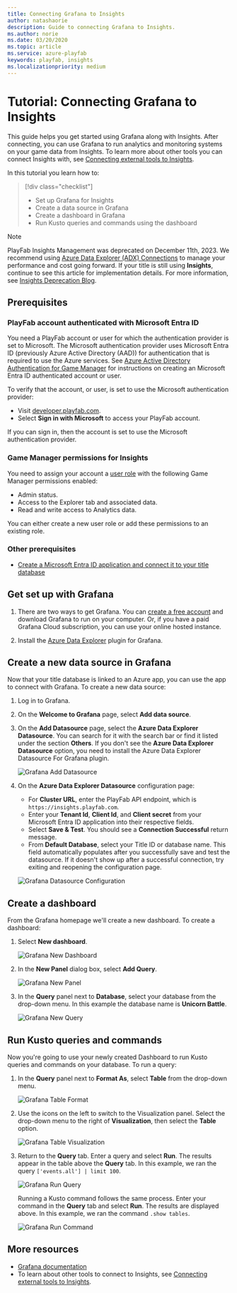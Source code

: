 ```yaml
---
title: Connecting Grafana to Insights
author: natashaorie
description: Guide to connecting Grafana to Insights.
ms.author: norie
ms.date: 03/20/2020    
ms.topic: article
ms.service: azure-playfab
keywords: playfab, insights
ms.localizationpriority: medium
---
```


# Tutorial: Connecting Grafana to Insights

This guide helps you get started using Grafana along with Insights. After connecting, you can use Grafana to run analytics and monitoring systems on your game data from Insights. To learn more about other tools you can connect Insights with, see [Connecting external tools to Insights](index.md).

In this tutorial you learn how to:

> [!div class="checklist"]
> * Set up Grafana for Insights
> * Create a data source in Grafana
> * Create a dashboard in Grafana
> * Run Kusto queries and commands using the dashboard

> [!NOTE]
> PlayFab Insights Management was deprecated on December 11th, 2023. We recommend using [Azure Data Explorer (ADX) Connections](../../export-data/data-connection-adx.md) to manage your performance and cost going forward. If your title is still using **Insights**, continue to see this article for implementation details. For more information, see [Insights Deprecation Blog](https://developer.microsoft.com/en-us/games/articles/2023/09/playfab-insights-management-to-be-deprecated-starting-december-11/).

## Prerequisites

### PlayFab account authenticated with Microsoft Entra ID

You need a PlayFab account or user for which the authentication provider is set to Microsoft. The Microsoft authentication provider uses Microsoft Entra ID (previously Azure Active Directory (AAD)) for authentication that is required to use the Azure services. See [Azure Active Directory Authentication for Game Manager](../../../features/authentication/aad-authentication/index.md) for instructions on creating an Microsoft Entra ID authenticated account or user.

To verify that the account, or user, is set to use the Microsoft authentication provider:

* Visit [developer.playfab.com](https://developer.playfab.com).
* Select **Sign in with Microsoft** to access your PlayFab account.

If you can sign in, then the account is set to use the Microsoft authentication provider.

### Game Manager permissions for Insights

You need to assign your account a [user role](../../../gamemanager/playfab-user-roles.md) with the following Game Manager permissions enabled:

* Admin status.
* Access to the Explorer tab and associated data.
* Read and write access to Analytics data.

You can either create a new user role or add these permissions to an existing role.

### Other prerequisites

* [Create a Microsoft Entra ID application and connect it to your title database](creating-AAD-app-for-insights.md)

## Get set up with Grafana

1. There are two ways to get Grafana. You can [create a free account](https://grafana.com/login) and download Grafana to run on your computer. Or, if you have a paid Grafana Cloud subscription, you can use your online hosted instance.

2. Install the [Azure Data Explorer](https://grafana.com/grafana/plugins/grafana-azure-data-explorer-datasource) plugin for Grafana.

## Create a new data source in Grafana

Now that your title database is linked to an Azure app, you can use the app to connect with Grafana. To create a new data source:

1. Log in to Grafana.

2. On the **Welcome to Grafana** page, select **Add data source**.

3. On the **Add Datasource** page, select the **Azure Data Explorer Datasource**. You can search for it with the search bar or find it listed under the section **Others**. If you don't see the **Azure Data Explorer Datasource** option, you need to install the Azure Data Explorer Datasource For Grafana plugin.

   ![Grafana Add Datasource](media/grafana-add-datasource.png)

4. On the **Azure Data Explorer Datasource** configuration page:

   * For **Cluster URL**, enter the PlayFab API endpoint, which is `https://insights.playfab.com`.
   * Enter your **Tenant Id**, **Client Id**, and **Client secret** from your Microsoft Entra ID application into their respective fields.
   * Select **Save & Test**. You should see a **Connection Successful** return message.
   * From **Default Database**, select your Title ID or database name. This field automatically populates after you successfully save and test the datasource. If it doesn't show up after a successful connection, try exiting and reopening the configuration page.

   ![Grafana Datasource Configuration](media/grafana-datasource-configuration.png)

## Create a dashboard

From the Grafana homepage we'll create a new dashboard. To create a dashboard:

1. Select **New dashboard**.

   ![Grafana New Dashboard](media/grafana-new-dashboard.png)

2. In the **New Panel** dialog box, select **Add Query**.

   ![Grafana New Panel](media/grafana-new-panel.png)

3. In the **Query** panel next to **Database**, select your database from the drop-down menu. In this example the database name is **Unicorn Battle**.

   ![Grafana New Query](media/grafana-new-query.png)

## Run Kusto queries and commands

Now you're going to use your newly created Dashboard to run Kusto queries and commands on your database. To run a query:

1. In the **Query** panel next to **Format As**, select **Table** from the drop-down menu.

   ![Grafana Table Format](media/grafana-table-format.png)

2. Use the icons on the left to switch to the Visualization panel. Select the drop-down menu to the right of **Visualization**, then select the **Table** option.

   ![Grafana Table Visualization](media/grafana-table-visualization.png)

3. Return to the **Query** tab. Enter a query and select **Run**. The results appear in the table above the **Query** tab. In this example, we ran the query `['events.all'] | limit 100`.

   ![Grafana Run Query](media/grafana-run-query.png)

   Running a Kusto command follows the same process. Enter your command in the **Query** tab and select **Run**. The results are displayed above. In this example, we ran the command `.show tables`.

   ![Grafana Run Command](media/grafana-run-command.png)

## More resources

* [Grafana documentation](https://grafana.com/docs/grafana/latest/)
* To learn about other tools to connect to Insights, see  [Connecting external tools to Insights](index.md).
